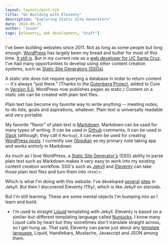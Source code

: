 ```yaml
---
layout: layouts/post.njk
title: "On Building with Eleventy"
description: "Exploring Static Site Generators"
date: 2024-09-25
author: "Jason"
tags: [eleventy, web development, "draft"]
---
```


I've been building websites since 2011. Not as long as some people but long enough. [WordPress](https://wordpress.org) has largely been my bread and butter for most of this time. [It still is](https://github.com/ucsc/ucsc-2022/commits/main/?author=Herm71). But in my current role as a [web developer for UC Santa Cruz](https://campusdirectory.ucsc.edu/cd_detail?uid=jchafin), I've had many opportunities to develop using _other_ content creation systems, such as [Static Site Generators (SSGs)](https://jamstack.org/generators/).

A static site does not require querying a database in order to return content -- it's always "just there." (Thanks to the [Gutenberg Project](https://github.com/WordPress/gutenberg), added to Core in [Version 5.0](https://wordpress.org/documentation/wordpress-version/version-5-0/), WordPress now publishes pages as static.) Content on a static site can be created with plain text files.

Plain text has become my favorite way to write anything -- meeting notes, to-do lists, goals and aspirations, whatever. Plain text is universally readable and very portable.

My favorite "flavor" of plain text is [Markdown](https://en.wikipedia.org/wiki/Markdown). Markdown can be used for many types of writing. It can be used in [Github](https://docs.github.com/en/get-started/writing-on-github/getting-started-with-writing-and-formatting-on-github/basic-writing-and-formatting-syntax) comments, it can be used in [Slack](https://slack.com/help/articles/202288908-Format-your-messages) (although, they call it `Markup`), it can even be used for creating [WordPress posts](https://wordpress.com/support/wordpress-editor/blocks/markdown-block/). I currently use [Obsidian](https://obsidian.md) as my primary note taking app and works _entirely_ in Markdown.

As much as I love WordPress, a [Static Site Generator's](https://jamstack.org/generators/) (SSG) ability to parse plain text such as Markdown makes it very easy to work into my existing content creation workflow. SSG's such as [Jekyll](https://jekyllrb.com/) and [Eleventy](https://www.11ty.dev/) can take those plain text files and turn them into `<html>`.

Which is what I'm doing with this website. I've developed [several](https://giving.ucsc.edu/) [sites](https://inquiry.ucsc.edu/) in Jekyll. But then I discovered Eleventy (11ty), which is like Jekyll on steroids.

But I'm still learning. These are some mental objects I'm bumping into as I learn and build:

- I'm used to straight [Liquid]() templating with Jekyll. Eleventy is based on a similar-but-different templating language called [Nunjucks](https://mozilla.github.io/nunjucks/). I know many Liquid calls by heart but they sometimes don't translate straight across, so I get hung up. That said, Eleventy can parse just about any [template language](https://www.11ty.dev/docs/languages/), Liquid, Handlebars, Mustache, Javascript and JSON among them.
